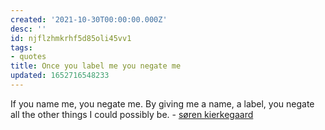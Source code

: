 ```yaml
---
created: '2021-10-30T00:00:00.000Z'
desc: ''
id: njflzhmkrhf5d85oli45vv1
tags:
- quotes
title: Once you label me you negate me
updated: 1652716548233
---
```

   
If you name me, you negate me. By giving me a name, a label, you negate all the other things I could possibly be. - [søren kierkegaard](../../resources/people/s%C3%B8ren%20kierkegaard.md)